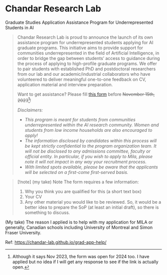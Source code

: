 # Chandar Research Lab

Graduate Studies Application Assistance Program for Underrepresented Students in AI

>Chandar Research Lab is proud to announce the launch of its own assistance program for underrepresented students applying for AI graduate programs. This initiative aims to provide support for communities underrepresented in the field of Artificial Intelligence, in order to bridge the gap between students’ access to guidance during the process of applying to high-profile graduate programs. We offer to pair students with established PhD and postdoctoral researchers from our lab and our academic/industrial collaborators who have volunteered to deliver meaningful one-to-one feedback on CV, application material and interview preparation.
>
>Want to get assistance? Please fill [this form](https://docs.google.com/forms/d/e/1FAIpQLSfcrLCL7GepLvBEu-Szu-2PUgt1lnYkB_ebTApOo2s2F_SGZg/viewform) before ~~November 15th, 2023~~[^1]!
>
>_Disclaimers:_
>
>- _This program is meant for students from communities underrepresented within the AI research community. Women and students from low income households are also encouraged to apply!_
>- _The information disclosed by candidates within this process will be kept strictly confidential to the program organization team. It will not be disclosed to any admissions committee, faculty or official entity. In particular, if you wish to apply to Mila, please note it will not impact in any way your recruitment process._
>- _With limited spots available, please be aware that the applicants will be selected on a first-come first-served basis._


>[!note] (my take) Note
>The form requires a few information:
>1. Why you think you are qualified for this (a short text box)
>2. Your CV
>3. Any other material you would like to be reviewed. So, it would be a better idea to prepare the SoP (at least an initial draft), so there is something to discuss.

(My take) The reason I applied is to help with my application for MILA or generally, Canadian schools including University of Montreal and Simon Fraser University.

Ref: https://chandar-lab.github.io/grad-app-help/

[^1]: Although it says Nov 2023, the form was open for 2024 too. I have applied but no idea if I will get any response to see if the link is actually open.

